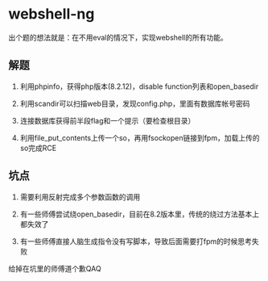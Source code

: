 # webshell-ng

出个题的想法就是：在不用eval的情况下，实现webshell的所有功能。

## 解题

1. 利用phpinfo，获得php版本(8.2.12)，disable function列表和open_basedir

2. 利用scandir可以扫描web目录，发现config.php，里面有数据库帐号密码

3. 连接数据库获得前半段flag和一个提示（要检查根目录）

4. 利用file_put_contents上传一个so，再用fsockopen链接到fpm，加载上传的so完成RCE

## 坑点

1. 需要利用反射完成多个参数函数的调用

2. 有一些师傅尝试绕open_basedir，目前在8.2版本里，传统的绕过方法基本上都失效了

3. 有一些师傅直接人脑生成指令没有写脚本，导致后面需要打fpm的时候思考失败

给掉在坑里的师傅道个歉QAQ